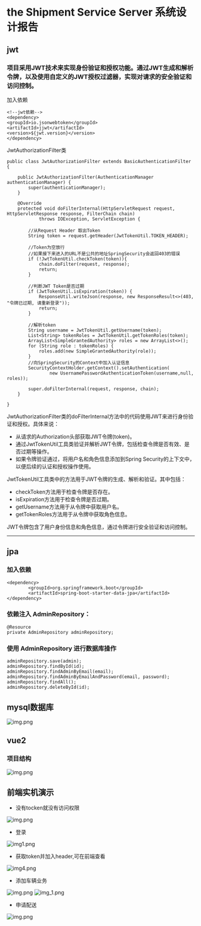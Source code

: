 # the Shipment Service Server 系统设计报告


## jwt
### 项目采用JWT技术来实现身份验证和授权功能。通过JWT生成和解析令牌，以及使用自定义的JWT授权过滤器，实现对请求的安全验证和访问控制。
加入依赖

    <!--jwt依赖-->
    <dependency>
    <groupId>io.jsonwebtoken</groupId>
    <artifactId>jjwt</artifactId>
    <version>${jwt.version}</version>
    </dependency>

JwtAuthorizationFilter类

    public class JwtAuthorizationFilter extends BasicAuthenticationFilter {

        public JwtAuthorizationFilter(AuthenticationManager authenticationManager) {
            super(authenticationManager);
        }
    
        @Override
        protected void doFilterInternal(HttpServletRequest request, HttpServletResponse response, FilterChain chain)
                throws IOException, ServletException {
    
            //从Request Header 取出Token
            String token = request.getHeader(JwtTokenUtil.TOKEN_HEADER);
    
            //Token为空放行
            //如果接下来进入的URL不是公共的地址SpringSecurity会返回403的错误
            if (!JwtTokenUtil.checkToken(token)){
                chain.doFilter(request, response);
                return;
            }
    
            //判断JWT Token是否过期
            if (JwtTokenUtil.isExpiration(token)) {
                ResponseUtil.writeJson(response, new ResponseResult<>(403, "令牌已过期, 请重新登录"));
                return;
            }
    
            //解析token
            String username = JwtTokenUtil.getUsername(token);
            List<String> tokenRoles = JwtTokenUtil.getTokenRoles(token);
            ArrayList<SimpleGrantedAuthority> roles = new ArrayList<>();
            for (String role : tokenRoles) {
                roles.add(new SimpleGrantedAuthority(role));
            }
            //向SpringSecurity的Context中加入认证信息
            SecurityContextHolder.getContext().setAuthentication(
                    new UsernamePasswordAuthenticationToken(username,null, roles));
    
            super.doFilterInternal(request, response, chain);
        }

    }
JwtAuthorizationFilter类的doFilterInternal方法中的代码使用JWT来进行身份验证和授权。具体来说：
- 从请求的Authorization头部获取JWT令牌(token)。
- 通过JwtTokenUtil工具类验证并解析JWT令牌，包括检查令牌是否有效、是否过期等操作。
- 如果令牌验证通过，将用户名和角色信息添加到Spring Security的上下文中，以便后续的认证和授权操作使用。

JwtTokenUtil工具类中的方法用于JWT令牌的生成、解析和验证。其中包括：
- checkToken方法用于检查令牌是否存在。
- isExpiration方法用于检查令牌是否过期。
- getUsername方法用于从令牌中获取用户名。
- getTokenRoles方法用于从令牌中获取角色信息。

JWT令牌包含了用户身份信息和角色信息，通过令牌进行安全验证和访问控制。

---

## jpa
### 加入依赖

    <dependency>
            <groupId>org.springframework.boot</groupId>
            <artifactId>spring-boot-starter-data-jpa</artifactId>
    </dependency>

### 依赖注入 AdminRepository：
    @Resource
    private AdminRepository adminRepository;


### 使用 AdminRepository 进行数据库操作

    adminRepository.save(admin);
    adminRepository.findById(id);
    adminRepository.findAdminByEmail(email);
    adminRepository.findAdminByEmailAndPassword(email, password);
    adminRepository.findAll();
    adminRepository.deleteById(id);


## mysql数据库

![img.png](/img/img5.png)

## vue2
### 项目结构
![img.png](/img/img9.png)


## 前端实机演示
- 没有tocken就没有访问权限

![img.png](/img/img.png)

- 登录

![img1.png](/img/img2.png)

- 获取token并加入header,可在前端查看

![img4.png](/img/img4.png)

- 添加车辆业务

![img.png](/img/img6.png)
![img_1.png](/img/img7.png)

- 申请配送

![img.png](/img/img8.png)

